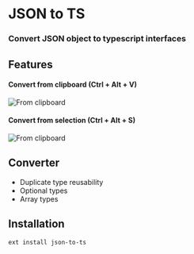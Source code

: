# JSON to TS 

### Convert JSON object to typescript interfaces

## Features

#### Convert from clipboard (Ctrl + Alt + V)
![From clipboard](https://preview.ibb.co/iTEywQ/from_clipboard.gif "From clipboard")

#### Convert from selection (Ctrl + Alt + S)
![From clipboard](https://preview.ibb.co/med2O5/from_selection.gif "From clipboard")

## Converter
- Duplicate type reusability
- Optional types
- Array types

## Installation
```
ext install json-to-ts
```
